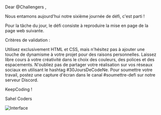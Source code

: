 Dear @Challengers ,

Nous entamons aujourd'hui notre sixième journée de défi, c'est parti !

Pour la tâche du jour, le défi consiste à reproduire la mise en page de la page web suivante.


Critères de validation :

Utilisez exclusivement HTML et CSS, mais n'hésitez pas à ajouter une touche de dynamisme à votre projet pour des raisons personnelles. Laissez libre cours à votre créativité dans le choix des couleurs, des polices et des espacements. N'oubliez pas de partager votre réalisation sur vos réseaux sociaux en utilisant le hashtag #30JoursDeCodeNe. Pour soumettre votre travail, postez une capture d'écran dans le canal #soumettre-defi sur notre serveur Discord.

KeepCoding !

Sahel Coders


![Interface](img/Day6.jpg)